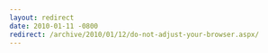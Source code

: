 ```yaml
---
layout: redirect
date: 2010-01-11 -0800
redirect: /archive/2010/01/12/do-not-adjust-your-browser.aspx/
---
```

